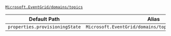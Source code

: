 [`Microsoft.EventGrid/domains/topics`](https://docs.microsoft.com/en-us/azure/templates/microsoft.eventgrid/domains/topics)

| Default Path | Alias |
|---|---|
| `properties.provisioningState` | `Microsoft.EventGrid/domains/topics/provisioningState` |

